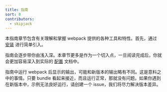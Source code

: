 ```yaml
---
title: 指南
sort: 0
contributors:
  - skipjack
---
```


本指南章节包含有关理解和掌握 webpack 提供的各种工具和特性。首先，通过 [安装](/guides/installation) 进行简单引入。

指南会逐步带你由浅入深。本章节更多是作为一个切入点，一旦阅读完成后，你就会更加容易深入到实际的 [配置](/configuration) 文档中。

指南中运行 webpack 后显示的输出，可能和新版本的输出略有不同。这是意料之中的事情。只要 bundle 看起来接近，而且运行正常，那就没有问题。如果你遇到在新版本中，示例无法良好运行，请创建一个 issue，我们将尽力解决版本差异。

